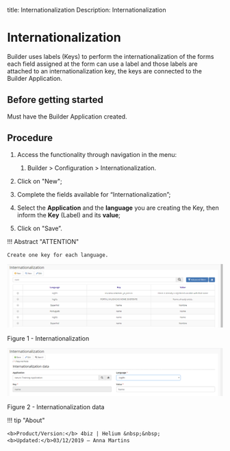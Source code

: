 title: Internationalization
Description: Internationalization
# Internationalization

Builder uses labels (Keys) to perform the internationalization of the forms each
field assigned at the form can use a label and those labels are attached to an
internationalization key, the keys are connected to the Builder Application.

Before getting started
----------------------

Must have the Builder Application created.

Procedure
---------

1.  Access the functionality through navigation in the menu:

    1.  Builder \> Configuration \> Internationalization.

2.  Click on "New";

3.  Complete the fields available for “Internationalization”;

4.  Select the **Application** and the **language** you are creating the Key,
    then inform the **Key** (Label) and its **value**;

5.  Click on "Save”.

!!! Abstract "ATTENTION"

    Create one key for each language.


![internationalization](images/builder-5.png)

Figure 1 - Internationalization


![internationalization](images/builder-6.png)

Figure 2 - Internationalization data


!!! tip "About"

    <b>Product/Version:</b> 4biz | Helium &nbsp;&nbsp;
    <b>Updated:</b>03/12/2019 – Anna Martins

